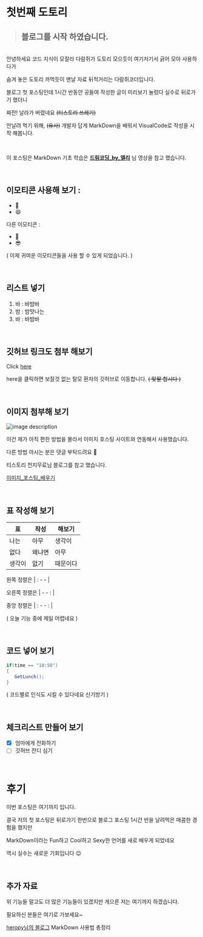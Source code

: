 <!-- Heading -->
#  첫번째 도토리

<!-- Quote -->
> ## 블로그를 시작 하였습니다.
<br>
안녕하세요 코드 지식이 모잘라 다람쥐가 도토리 모으듯이 여기저기서 긁어 모아 사용하다가

숨겨 놓은 도토리 까먹듯이 맨날 자료 뒤적거리는 다람쥐코더입니다.

블로그 첫 포스팅인데 1시간 반동안 공들여 작성한 글이 미리보기 눌렀다 실수로 뒤로가기 했더니

짜잔! 날라가 버렸네요 ~~(티스토리 쓰레기)~~

안날려 먹기 위해, ~~(유사)~~ 개발자 답게 MarkDown을 배워서 VisualCode로 작성을 시작 해봅니다.

<br>

<!-- Link -->
이 포스팅은 MarkDown 기초 학습은 
**[드림코딩_by_엘리](https://youtu.be/kMEb_BzyUqk)**
님 영상을 참고 했습니다.

<br>

<!-- Heading -->
## 이모티콘 사용해 보기 :
<!-- Bullet list -->
* :purple_heart:
* :smile:

다른 이모티콘 : 
- :shit:
- :sunglasses:

( 이제 귀여운 이모티콘들을 사용 할 수 있게 되었습니다. )


<br>


<!-- Heading -->
## 리스트 넣기

<!-- Numbered list -->
1. 바 : 바밤바
2. 밤 : 밤맛나는
3. 바 : 바밤바

<br>

<!-- Link -->
<!-- Heading -->
## 깃허브 링크도 첨부 해보기
Click [here](https://github.com/adle0na)

here을 클릭하면 보잘것 없는 탈모 환자의 깃허브로 이동합니다. ~~( 맞팔 합시다 )~~

<br>

<!-- Heading -->
## 이미지 첨부해 보기
<!-- Image -->
![image description](https://i.imgur.com/wNQ0gIh.png)

이건 제가 아직 편한 방법을 몰라서 이미지 호스팅 사이트와 연동해서 사용했습니다.

<!-- Bullet list -->
다른 방법 아시는 분은 댓글 부탁드려요 :bow:

<!-- Link -->
티스토리 천지무료님 블로그를 참고 했습니다.

[이미지_포스팅_배우기](https://tspace.tistory.com/99)

<br>

<!-- Heading -->
## 표 작성해 보기
<!-- Table -->
|표|작성|해보기|
|--|--|--|
|나는|아무|생각이|
|없다|왜냐면|아무|
|생각이|없기|때문이다|

왼쪽 정렬은 | : - - |

오른쪽 정렬은 | - - : |

중앙 정렬은 | : - - : |

( 오늘 기능 중에 제일 어렵네요 )

<br>

<!-- Heading -->
## 코드 넣어 보기
<!-- Code -->
```cs
if(time == "10:50")
{
   GetLunch();     
}
```
( 코드별로 인식도 시킬 수 있다네요 신기방기 )

<br>

## 체크리스트 만들어 보기
- [x] 엄마에게 전화하기
- [ ] 깃허브 잔디 심기

<br>


<!-- Heading -->
# 후기
이번 포스팅은 여기까지 입니다.

결국 저의 첫 포스팅은 뒤로가기 한번으로 블로그 포스팅 1시간 반을 날려먹은 매콤한 경험을 했지만

MarkDown이라는 Fun하고 Cool하고 Sexy한 언어를 새로 배우게 되었네요

<!-- Bullet list -->
역시 실수는 새로운 기회입니다 :wink:


<br>

## 추가 자료

위 기능들 말고도 더 많은 기능들이 있겠지만 게으른 저는 여기까지 하겠습니다.

필요하신 분들은 여기로 가보세요~
<!-- Link -->
[heropy님의 블로그](https://heropy.blog/2017/09/30/markdown/)  MarkDown 사용법 총정리

